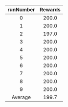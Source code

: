 | runNumber | Rewards |
|:-:|:-:|
|0|200.0|
|1|200.0|
|2|197.0|
|3|200.0|
|4|200.0|
|5|200.0|
|6|200.0|
|7|200.0|
|8|200.0|
|9|200.0|
| Average |199.7|